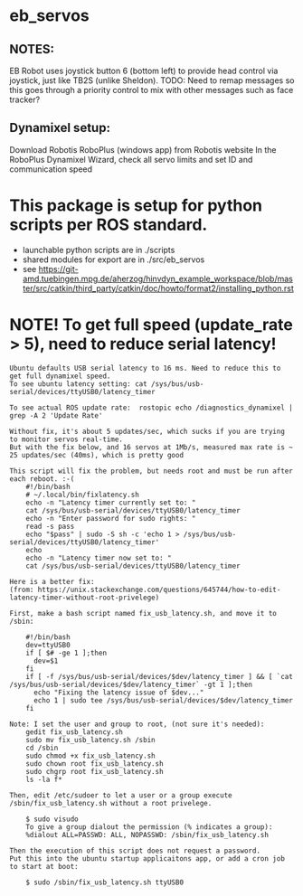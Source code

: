 # eb_servos

## NOTES:
EB Robot uses joystick button 6 (bottom left) to provide head control via joystick, just like TB2S (unlike Sheldon).
TODO: Need to remap messages so this goes through a priority control to mix with other messages such as face tracker?


## Dynamixel setup:
Download Robotis RoboPlus (windows app) from Robotis website
In the RoboPlus Dynamixel Wizard, check all servo limits and set ID and communication speed



# This package is setup for python scripts per ROS standard.
  - launchable python scripts are in ./scripts
  - shared modules for export are in ./src/eb_servos
  - see https://git-amd.tuebingen.mpg.de/aherzog/hinvdyn_example_workspace/blob/master/src/catkin/third_party/catkin/doc/howto/format2/installing_python.rst
  
  
  
  
# NOTE! To get full speed (update_rate > 5), need to reduce serial latency!

    Ubuntu defaults USB serial latency to 16 ms. Need to reduce this to get full dynamixel speed.
    To see ubuntu latency setting: cat /sys/bus/usb-serial/devices/ttyUSB0/latency_timer

    To see actual ROS update rate:  rostopic echo /diagnostics_dynamixel | grep -A 2 'Update Rate'
    
    Without fix, it's about 5 updates/sec, which sucks if you are trying to monitor servos real-time.
    But with the fix below, and 16 servos at 1Mb/s, measured max rate is ~ 25 updates/sec (40ms), which is pretty good

    This script will fix the problem, but needs root and must be run after each reboot. :-(
        #!/bin/bash
        # ~/.local/bin/fixlatency.sh
        echo -n "Latency timer currently set to: "
        cat /sys/bus/usb-serial/devices/ttyUSB0/latency_timer 
        echo -n "Enter password for sudo rights: "
        read -s pass
        echo "$pass" | sudo -S sh -c 'echo 1 > /sys/bus/usb-serial/devices/ttyUSB0/latency_timer'
        echo
        echo -n "Latency timer now set to: "
        cat /sys/bus/usb-serial/devices/ttyUSB0/latency_timer
        
    Here is a better fix:
    (from: https://unix.stackexchange.com/questions/645744/how-to-edit-latency-timer-without-root-privelege)
    
    First, make a bash script named fix_usb_latency.sh, and move it to /sbin:

        #!/bin/bash
        dev=ttyUSB0
        if [ $# -ge 1 ];then
          dev=$1
        fi
        if [ -f /sys/bus/usb-serial/devices/$dev/latency_timer ] && [ `cat /sys/bus/usb-serial/devices/$dev/latency_timer` -gt 1 ];then
          echo "Fixing the latency issue of $dev..."
          echo 1 | sudo tee /sys/bus/usb-serial/devices/$dev/latency_timer
        fi

    Note: I set the user and group to root, (not sure it's needed):
        gedit fix_usb_latency.sh 
        sudo mv fix_usb_latency.sh /sbin
        cd /sbin
        sudo chmod +x fix_usb_latency.sh 
        sudo chown root fix_usb_latency.sh 
        sudo chgrp root fix_usb_latency.sh 
        ls -la f*
            
    Then, edit /etc/sudoer to let a user or a group execute /sbin/fix_usb_latency.sh without a root privelege.

        $ sudo visudo
        To give a group dialout the permission (% indicates a group):
        %dialout ALL=PASSWD: ALL, NOPASSWD: /sbin/fix_usb_latency.sh

    Then the execution of this script does not request a password.
    Put this into the ubuntu startup applicaitons app, or add a cron job to start at boot:

        $ sudo /sbin/fix_usb_latency.sh ttyUSB0
                


